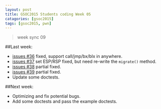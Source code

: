 ```yaml
---
layout: post
title: GSOC2015 Students coding Week 05
catagories: [gsoc2015]
tags: [gsoc2015, pwn]
---
```


> week sync 09

##Last week:

* [issues #36](https://github.com/binjitsu/binjitsu/issues/36) fixed, support call/jmp/bx/blx in anywhere.
* [issues #37](https://github.com/binjitsu/binjitsu/issues/37) set ESP/RSP fixed, but need re-write the `migrate()` method.
* [issues #38](https://github.com/binjitsu/binjitsu/issues/38) partial fixed.
* [issues #39](https://github.com/binjitsu/binjitsu/issues/39) partial fixed.
* Update some doctests.


##Next week:

* Optimizing and fix potential bugs.
* Add some doctests and pass the example doctests.
